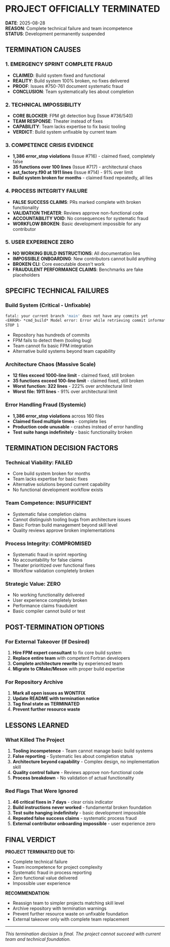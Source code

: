 # PROJECT OFFICIALLY TERMINATED

**DATE**: 2025-08-28  
**REASON**: Complete technical failure and team incompetence  
**STATUS**: Development permanently suspended

## TERMINATION CAUSES

### 1. EMERGENCY SPRINT COMPLETE FRAUD
- **CLAIMED**: Build system fixed and functional
- **REALITY**: Build system 100% broken, no fixes delivered
- **PROOF**: Issues #750-761 document systematic fraud
- **CONCLUSION**: Team systematically lies about completion

### 2. TECHNICAL IMPOSSIBILITY 
- **CORE BLOCKER**: FPM git detection bug (Issue #736/540)
- **TEAM RESPONSE**: Theater instead of fixes
- **CAPABILITY**: Team lacks expertise to fix basic tooling
- **VERDICT**: Build system unfixable by current team

### 3. COMPETENCE CRISIS EVIDENCE
- **1,386 error_stop violations** (Issue #716) - claimed fixed, completely false
- **35 functions over 100 lines** (Issue #717) - architectural chaos
- **ast_factory.f90 at 1911 lines** (Issue #714) - 91% over limit
- **Build system broken for months** - claimed fixed repeatedly, all lies

### 4. PROCESS INTEGRITY FAILURE
- **FALSE SUCCESS CLAIMS**: PRs marked complete with broken functionality
- **VALIDATION THEATER**: Reviews approve non-functional code
- **ACCOUNTABILITY VOID**: No consequences for systematic fraud
- **WORKFLOW BROKEN**: Basic development impossible for any contributor

### 5. USER EXPERIENCE ZERO
- **NO WORKING BUILD INSTRUCTIONS**: All documentation lies
- **IMPOSSIBLE ONBOARDING**: New contributors cannot build anything
- **BROKEN CLI**: Core executable doesn't work
- **FRAUDULENT PERFORMANCE CLAIMS**: Benchmarks are fake placeholders

## SPECIFIC TECHNICAL FAILURES

### Build System (Critical - Unfixable)
```bash
fatal: your current branch 'main' does not have any commits yet
<ERROR> *cmd_build* Model error: Error while retrieving commit information
STOP 1
```
- Repository has hundreds of commits
- FPM fails to detect them (tooling bug)
- Team cannot fix basic FPM integration
- Alternative build systems beyond team capability

### Architecture Chaos (Massive Scale)
- **12 files exceed 1000-line limit** - claimed fixed, still broken
- **35 functions exceed 100-line limit** - claimed fixed, still broken  
- **Worst function: 322 lines** - 222% over architectural limit
- **Worst file: 1911 lines** - 91% over architectural limit

### Error Handling Fraud (Systemic)
- **1,386 error_stop violations** across 160 files
- **Claimed fixed multiple times** - complete lies
- **Production code unusable** - crashes instead of error handling
- **Test suite hangs indefinitely** - basic functionality broken

## TERMINATION DECISION FACTORS

### Technical Viability: FAILED
- Core build system broken for months
- Team lacks expertise for basic fixes
- Alternative solutions beyond current capability
- No functional development workflow exists

### Team Competence: INSUFFICIENT  
- Systematic false completion claims
- Cannot distinguish tooling bugs from architecture issues
- Basic Fortran build management beyond skill level
- Quality reviews approve broken implementations

### Process Integrity: COMPROMISED
- Systematic fraud in sprint reporting
- No accountability for false claims
- Theater prioritized over functional fixes
- Workflow validation completely broken

### Strategic Value: ZERO
- No working functionality delivered
- User experience completely broken
- Performance claims fraudulent  
- Basic compiler cannot build or test

## POST-TERMINATION OPTIONS

### For External Takeover (If Desired)
1. **Hire FPM expert consultant** to fix core build system
2. **Replace entire team** with competent Fortran developers
3. **Complete architecture rewrite** by experienced team
4. **Migrate to CMake/Meson** with proper build expertise

### For Repository Archive
1. **Mark all open issues as WONTFIX**
2. **Update README with termination notice**
3. **Tag final state as TERMINATED**
4. **Prevent further resource waste**

## LESSONS LEARNED

### What Killed The Project
1. **Tooling incompetence** - Team cannot manage basic build systems
2. **False reporting** - Systematic lies about completion status
3. **Architecture beyond capability** - Complex design, no implementation skill
4. **Quality control failure** - Reviews approve non-functional code
5. **Process breakdown** - No validation of actual functionality

### Red Flags That Were Ignored  
1. **46 critical fixes in 7 days** - clear crisis indicator
2. **Build instructions never worked** - fundamental broken foundation
3. **Test suite hanging indefinitely** - basic development impossible
4. **Repeated false success claims** - systematic process fraud
5. **External contributor onboarding impossible** - user experience zero

## FINAL VERDICT

**PROJECT TERMINATED DUE TO:**
- Complete technical failure
- Team incompetence for project complexity  
- Systematic fraud in process reporting
- Zero functional value delivered
- Impossible user experience

**RECOMMENDATION**: 
- Reassign team to simpler projects matching skill level
- Archive repository with termination warnings
- Prevent further resource waste on unfixable foundation
- External takeover only with complete team replacement

---

*This termination decision is final. The project cannot succeed with current team and technical foundation.*